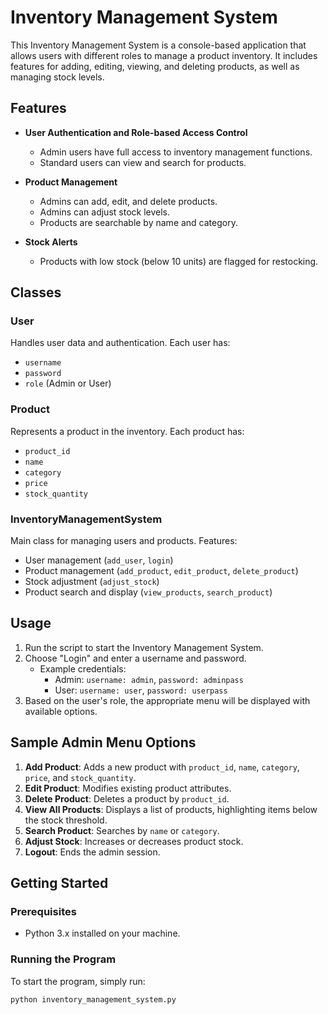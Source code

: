 # Inventory Management System

This Inventory Management System is a console-based application that allows users with different roles to manage a product inventory. It includes features for adding, editing, viewing, and deleting products, as well as managing stock levels. 

## Features

- **User Authentication and Role-based Access Control**
  - Admin users have full access to inventory management functions.
  - Standard users can view and search for products.
  
- **Product Management**
  - Admins can add, edit, and delete products.
  - Admins can adjust stock levels.
  - Products are searchable by name and category.

- **Stock Alerts**
  - Products with low stock (below 10 units) are flagged for restocking.

## Classes

### User
Handles user data and authentication. Each user has:
- `username`
- `password`
- `role` (Admin or User)

### Product
Represents a product in the inventory. Each product has:
- `product_id`
- `name`
- `category`
- `price`
- `stock_quantity`

### InventoryManagementSystem
Main class for managing users and products. Features:
- User management (`add_user`, `login`)
- Product management (`add_product`, `edit_product`, `delete_product`)
- Stock adjustment (`adjust_stock`)
- Product search and display (`view_products`, `search_product`)

## Usage

1. Run the script to start the Inventory Management System.
2. Choose "Login" and enter a username and password.
   - Example credentials:
     - Admin: `username: admin`, `password: adminpass`
     - User: `username: user`, `password: userpass`
3. Based on the user's role, the appropriate menu will be displayed with available options.

## Sample Admin Menu Options

1. **Add Product**: Adds a new product with `product_id`, `name`, `category`, `price`, and `stock_quantity`.
2. **Edit Product**: Modifies existing product attributes.
3. **Delete Product**: Deletes a product by `product_id`.
4. **View All Products**: Displays a list of products, highlighting items below the stock threshold.
5. **Search Product**: Searches by `name` or `category`.
6. **Adjust Stock**: Increases or decreases product stock.
7. **Logout**: Ends the admin session.

## Getting Started

### Prerequisites
- Python 3.x installed on your machine.

### Running the Program
To start the program, simply run:
```bash
python inventory_management_system.py
